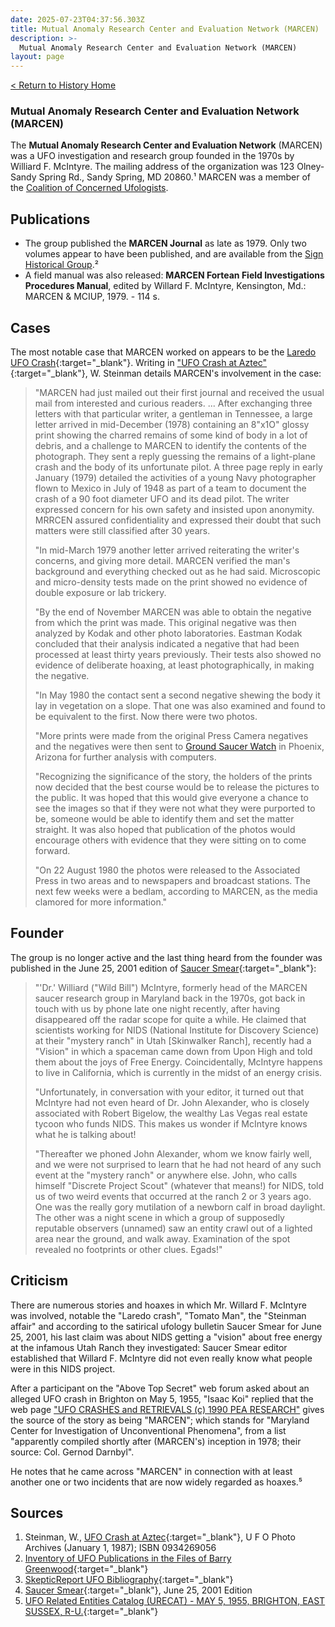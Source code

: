 ```yaml
---
date: 2025-07-23T04:37:56.303Z
title: Mutual Anomaly Research Center and Evaluation Network (MARCEN)
description: >-
  Mutual Anomaly Research Center and Evaluation Network (MARCEN)
layout: page
---
```


[< Return to History Home](/History-TriState)

### Mutual Anomaly Research Center and Evaluation Network (MARCEN)
The **Mutual Anomaly Research Center and Evaluation Network** (MARCEN)
was a UFO investigation and research group founded in
the 1970s by Williard F. McIntyre. The mailing address of the
organization was 123 Olney-Sandy Spring Rd., Sandy Spring, MD 20860.¹
MARCEN was a member of the [Coalition of Concerned Ufologists](CCU).

Publications
------------

-   The group published the **MARCEN Journal** as late
    as 1979. Only two volumes appear to have been published, and are
    available from the [Sign Historical Group](SHG).²
-   A field manual was also released: **MARCEN Fortean Field
    Investigations Procedures Manual**, edited by Willard F.
    McIntyre, Kensington, Md.: MARCEN & MCIUP, 1979. - 114 s.

Cases
-----

The most notable case that MARCEN worked on appears to be the [Laredo UFO Crash](https://amzn.to/4lK50ql){:target="_blank"}.
Writing in ["UFO Crash at Aztec"](https://amzn.to/46IRgaL){:target="_blank"}, W. Steinman details MARCEN's involvement in the case:

> "MARCEN had just mailed out their first journal and received the
> usual mail from interested and curious readers. ... After exchanging
> three letters with that particular writer, a gentleman in Tennessee, a
> large letter arrived in mid-December (1978) containing an 8"x1O"
> glossy print showing the charred remains of some kind of body in a lot
> of debris, and a challenge to MARCEN to identify the contents of the
> photograph. They sent a reply guessing the remains of a light-plane
> crash and the body of its unfortunate pilot. A three page reply in
> early January (1979) detailed the activities of a young Navy
> photographer flown to Mexico in July of 1948 as part of a team to
> document the crash of a 90 foot diameter UFO and its dead pilot. The
> writer expressed concern for his own safety and insisted upon
> anonymity. MRRCEN assured confidentiality and expressed their doubt
> that such matters were still classified after 30 years.
> 
> "In mid-March 1979 another letter arrived reiterating the writer's
> concerns, and giving more detail. MARCEN verified the man's
> background and everything checked out as he had said. Microscopic and
> micro-density tests made on the print showed no evidence of double
> exposure or lab trickery.
> 
> "By the end of November MARCEN was able to obtain the negative from
> which the print was made. This original negative was then analyzed by
> Kodak and other photo laboratories. Eastman Kodak concluded that their
> analysis indicated a negative that had been processed at least thirty
> years previously. Their tests also showed no evidence of deliberate
> hoaxing, at least photographically, in making the negative.
> 
> "In May 1980 the contact sent a second negative shewing the body it
> lay in vegetation on a slope. That one was also examined and found to
> be equivalent to the first. Now there were two photos.
> 
> "More prints were made from the original Press Camera negatives and
> the negatives were then sent to [Ground Saucer Watch](GSW) in Phoenix,
> Arizona for further analysis with computers.
> 
> "Recognizing the significance of the story, the holders of the prints
> now decided that the best course would be to release the pictures to
> the public. It was hoped that this would give everyone a chance to see
> the images so that if they were not what they were purported to be,
> someone would be able to identify them and set the matter straight. It
> was also hoped that publication of the photos would encourage others
> with evidence that they were sitting on to come forward.
> 
> "On 22 August 1980 the photos were released to the Associated Press
> in two areas and to newspapers and broadcast stations. The next few
> weeks were a bedlam, according to MARCEN, as the media clamored for
> more information."

Founder
-------

The group is no longer active and the last thing heard from the founder
was published in the June 25, 2001 edition of [Saucer Smear](https://amzn.to/4lIyVin){:target="_blank"}:

> "'Dr.' Williard ("Wild Bill") McIntyre, formerly head of the
> MARCEN saucer research group in Maryland back in the 1970s, got back
> in touch with us by phone late one night recently, after having
> disappeared off the radar scope for quite a while. He claimed that
> scientists working for NIDS (National Institute for Discovery Science)
> at their "mystery ranch" in Utah \[Skinwalker Ranch\], recently had a "Vision" in which
> a spaceman came down from Upon High and told them about the joys of
> Free Energy. Coincidentally, McIntyre happens to live in California,
> which is currently in the midst of an energy crisis.
> 
> "Unfortunately, in conversation with your editor, it turned out that
> McIntyre had not even heard of Dr. John Alexander, who is closely
> associated with Robert Bigelow, the wealthy Las Vegas real estate
> tycoon who funds NIDS. This makes us wonder if McIntyre knows what he
> is talking about!
> 
> "Thereafter we phoned John Alexander, whom we know fairly well, and
> we were not surprised to learn that he had not heard of any such event
> at the "mystery ranch" or anywhere else. John, who calls himself
> "Discrete Project Scout" (whatever that means!) for NIDS, told us of
> two weird events that occurred at the ranch 2 or 3 years ago. One was
> the really gory mutilation of a newborn calf in broad daylight. The
> other was a night scene in which a group of supposedly reputable
> observers (unnamed) saw an entity crawl out of a lighted area near the
> ground, and walk away. Examination of the spot revealed no footprints
> or other clues. Egads!"

Criticism
---------

There are numerous stories and hoaxes in which Mr. Willard F. McIntyre
was involved, notable the "Laredo crash", "Tomato Man", the
"Steinman affair" and according to the satirical ufology bulletin
Saucer Smear for June 25, 2001, his last claim was about NIDS getting a
"vision" about free energy at the infamous Utah Ranch they
investigated: Saucer Smear editor established that Willard F. McIntyre
did not even really know what people were in this NIDS project.

After a participant on the "Above Top Secret" web forum asked about an
alleged UFO crash in Brighton on May 5, 1955, "Isaac Koi" replied that
the web page ["UFO CRASHES and RETRIEVALS (c) 1990 PEA RESEARCH"](https://web.archive.org/web/20040310105152/http://home.pacbell.net/joerit/docs2/crash/pearsrch.htm)
gives the source of the story as being "MARCEN"; which stands for
"Maryland Center for Investigation of Unconventional Phenomena", from
a list "apparently compiled shortly after (MARCEN's) inception in
1978; their source: Col. Gernod Darnbyl".

He notes that he came across "MARCEN" in connection with at least
another one or two incidents that are now widely regarded as hoaxes.⁵

Sources
-------

1.  Steinman, W., [UFO Crash at Aztec](https://amzn.to/46IRgaL){:target="_blank"}, U F O Photo Archives (January 1, 1987); ISBN 0934269056
2.  [Inventory of UFO Publications in the Files of Barry Greenwood](http://www.project1947.com/shg/bgper.htm){:target="_blank"}
3.  [SkepticReport UFO Bibliography](https://web.archive.org/web/20090205193000/http://www.skepticreport.com/ufo/ufo-m.htm){:target="_blank"}
4.  [Saucer Smear](https://amzn.to/4lIyVin){:target="_blank"}, June 25, 2001 Edition
5.  [UFO Related Entities Catalog (URECAT) - MAY 5, 1955, BRIGHTON, EAST SUSSEX, R-U.](https://web.archive.org/web/20090117035651/http://www.ufologie.net/ce3/1955-05-05-uk-brighton.htm){:target="_blank"}
